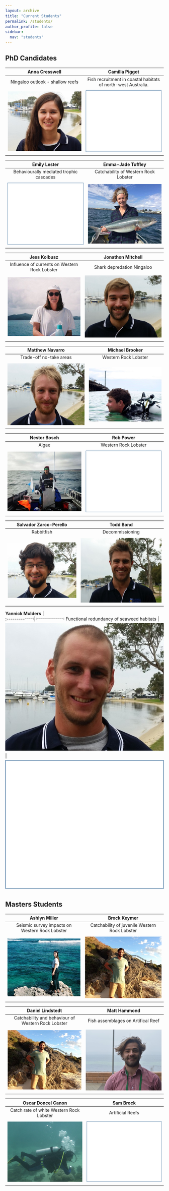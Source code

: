 ```yaml
---
layout: archive
title: "Current Students"
permalink: /students/
author_profile: false
sidebar:
  nav: "students"
---
```

## PhD Candidates

**Anna Cresswell**  |  **Camilla Piggot**
:-------------:|:-------------:
Ningaloo outlook - shallow reefs | Fish recruitment in coastal habitats of north-west Australia. 
<a href="https://brookegibbons.github.io/students/anna-cresswell/"><img src='/images/Anna_WS.jpg' vspace="5"></a>|<a href="https://brookegibbons.github.io/students/camilla-piggot/"><img src='/images/blank.png' vspace="5"></a>

**Emily Lester**| **Emma-Jade Tuffley**
:-------------:|:-------------:
Behaviourally mediated trophic cascades | Catchability of Western Rock Lobster 
<a href="https://brookegibbons.github.io/students/emily-lester/"><img src='/images/blank.png' vspace="5"></a>|<a href="https://brookegibbons.github.io/students/emma-jade-tuffley/"><img src='/images/MJ_WS.jpg' vspace="5"></a>

**Jess Kolbusz** | **Jonathon Mitchell**
:-------------:|:-------------:
Influence of currents on Western Rock Lobster | Shark depredation Ningaloo 
<a href="https://brookegibbons.github.io/students/jess-kolbusz/"><img src='/images/Jess_WS.jpg' vspace="5"></a>|<a href="https://brookegibbons.github.io/students/jonathon-mitchell/"><img src='/images/Jon_WS.jpg' vspace="5"></a>

**Matthew Navarro** |  **Michael Brooker**
:-------------:|:-------------:
Trade-off no-take areas | Western Rock Lobster
<a href="https://brookegibbons.github.io/students/matthew-navarro/"><img src='/images/Matt_N_WS.jpg' vspace="5"></a> | <a href="https://brookegibbons.github.io/students/michael-brooker/"><img src='/images/Brooker_WS.jpg' vspace="5"></a>

**Nestor Bosch** | **Rob Power**
:-------------:|:-------------:
Algae | Western Rock Lobster
<a href="https://brookegibbons.github.io/students/nestor-bosch/"><img src='/images/Nestor_WS.jpg' vspace="5"></a>|<a href="https://brookegibbons.github.io/students/rob-power/"><img src='/images/blank.png' vspace="5"></a>

**Salvador Zarco-Perello** | **Todd Bond**
:-------------:|:-------------:
Rabbitfish | Decommissioning
<a href="https://brookegibbons.github.io/students/salvador-zarco-perello/"><img src='/images/Salvador_WS.jpg' vspace="5"></a> | <a href="https://brookegibbons.github.io/students/todd-bond/"><img src='/images/Todd_WS.jpg' vspace="5"></a>

**Yannick Mulders** |    
:-------------:|:-------------:
Functional redundancy of seaweed habitats | 
<a href="https://brookegibbons.github.io/students/yannick-mulders/"><img src='/images/Yannick_WS.jpg' vspace="5"></a> | <a href="https://brookegibbons.github.io/students/yannick-mulders/"><img src='/images/blank.png' vspace="5"></a>

## Masters Students

**Ashlyn Miller** | **Brock Keymer**
:-------------:|:-------------:
Seismic survey impacts on Western Rock Lobster | Catchability of juvenile Western Rock Lobster
<a href="https://brookegibbons.github.io/students/ashlyn-miller/"><img src='/images/Ash_WS.jpg' vspace="5"></a>|<a href="https://brookegibbons.github.io/students/brock-keymer/"><img src='/images/Dan_WS.jpg' vspace="5"></a>

**Daniel Lindstedt** | **Matt Hammond**
:-------------:|:-------------:
Catchability and behaviour of Western Rock Lobster | Fish assemblages on Artifical Reef 
<a href="https://brookegibbons.github.io/students/daniel-lindstedt/"><img src='/images/Dan_WS.jpg' vspace="5"></a>|<a href="https://brookegibbons.github.io/students/matt-hammond/"><img src='/images/Matt_WS.JPG' vspace="5"></a>

**Oscar Doncel Canon** | **Sam Brock**
:-------------:|:-------------:
Catch rate of white Western Rock Lobster | Artificial Reefs
<a href="https://brookegibbons.github.io/students/oscar-doncel-canon/"><img src='/images/Oscar_WS.jpg' vspace="5"></a>|<a href="https://brookegibbons.github.io/students/sam-brock/"><img src='/images/blank.png' vspace="5"></a>
